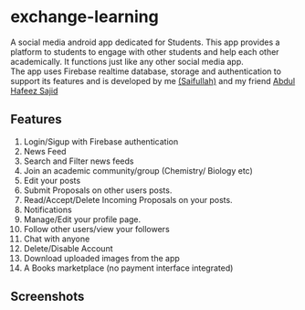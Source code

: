 # exchange-learning
A social media android app dedicated for Students. This app provides a platform to students to engage with other students and help each other academically. It functions just like
any other social media app.   
The app uses Firebase realtime database, storage and authentication to support its features and is developed by me [(Saifullah)](https://github.com/saifullah73) and my friend [Abdul Hafeez Sajid](https://github.com/abdulhafeez176)

## Features
1. Login/Sigup with Firebase authentication
2. News Feed
3. Search and Filter news feeds
4. Join an academic community/group (Chemistry/ Biology etc)
5. Edit your posts
6. Submit Proposals on other users posts.
8. Read/Accept/Delete Incoming Proposals on your posts.
7. Notifications
8. Manage/Edit your profile page.
9. Follow other users/view your followers
10. Chat with anyone
11. Delete/Disable Account
12. Download uploaded images from the app
13. A Books marketplace (no payment interface integrated)  

## Screenshots
